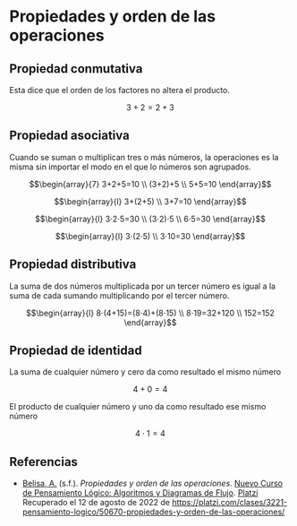 # Propiedades y orden de las operaciones

## Propiedad conmutativa

Esta dice que el orden de los factores no altera el producto.

$$3+2=2+3$$

## Propiedad asociativa

Cuando se suman o multiplican tres o más números, la operaciones es la misma sin importar el modo en el que lo números son agrupados. 

$$\begin{array}{7}
3+2+5=10 \\
(3+2)+5 \\
5+5=10
\end{array}$$

$$\begin{array}{l}
3+(2+5) \\
3+7=10
\end{array}$$

$$\begin{array}{l}
3⋅2⋅5=30 \\
(3⋅2)⋅5 \\
6⋅5=30
\end{array}$$

$$\begin{array}{l}
3⋅(2⋅5) \\
3⋅10=30
\end{array}$$

## Propiedad distributiva

La suma de dos números multiplicada por un tercer número es igual a la suma de cada sumando multiplicando por el tercer número.

$$\begin{array}{l}
8⋅(4+15)=(8⋅4)+(8⋅15) \\
8⋅19=32+120 \\
152=152 
\end{array}$$


## Propiedad de identidad

La suma de cualquier número y cero da como resultado el mismo número

$$4+0=4$$

El producto de cualquier número y uno da como resultado ese mismo número

$$4⋅1=4$$

<div style="page-break-after: always;"></div>

## Referencias

-  [Belisa, A.](https://platzi.com/profesores/anabelisam_/) (s.f.). _Propiedades y orden de las operaciones_. [Nuevo Curso de Pensamiento Lógico: Algoritmos y Diagramas de Flujo](https://platzi.com/cursos/pensamiento-logico/). [Platzi](https://platzi.com/home) Recuperado el 12 de agosto de 2022 de https://platzi.com/clases/3221-pensamiento-logico/50670-propiedades-y-orden-de-las-operaciones/
